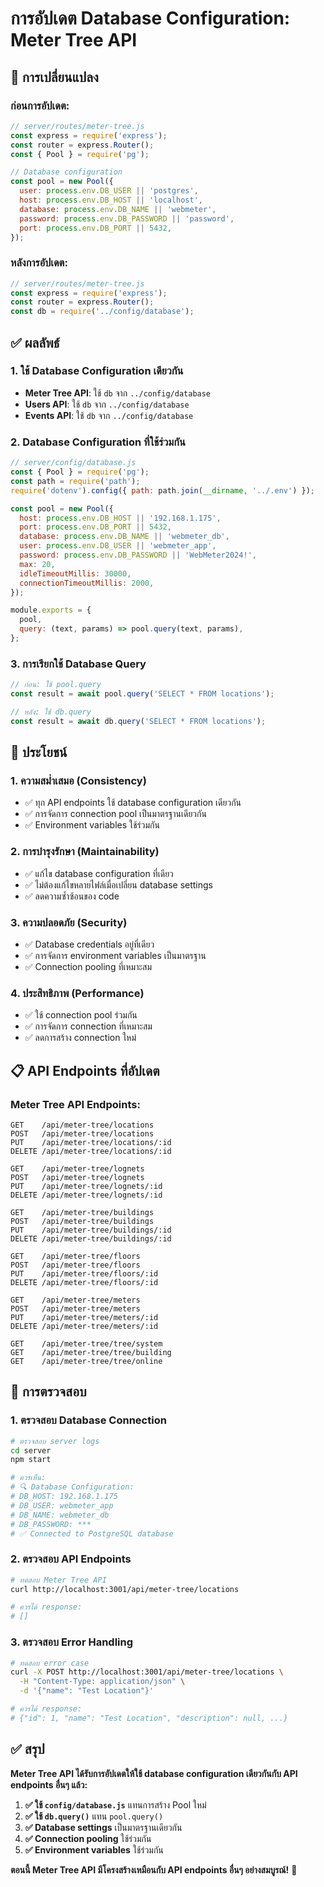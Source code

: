 # การอัปเดต Database Configuration: Meter Tree API

## 🔄 **การเปลี่ยนแปลง**

### **ก่อนการอัปเดต:**
```javascript
// server/routes/meter-tree.js
const express = require('express');
const router = express.Router();
const { Pool } = require('pg');

// Database configuration
const pool = new Pool({
  user: process.env.DB_USER || 'postgres',
  host: process.env.DB_HOST || 'localhost',
  database: process.env.DB_NAME || 'webmeter',
  password: process.env.DB_PASSWORD || 'password',
  port: process.env.DB_PORT || 5432,
});
```

### **หลังการอัปเดต:**
```javascript
// server/routes/meter-tree.js
const express = require('express');
const router = express.Router();
const db = require('../config/database');
```

## ✅ **ผลลัพธ์**

### **1. ใช้ Database Configuration เดียวกัน**
- **Meter Tree API**: ใช้ `db` จาก `../config/database`
- **Users API**: ใช้ `db` จาก `../config/database`
- **Events API**: ใช้ `db` จาก `../config/database`

### **2. Database Configuration ที่ใช้ร่วมกัน**
```javascript
// server/config/database.js
const { Pool } = require('pg');
const path = require('path');
require('dotenv').config({ path: path.join(__dirname, '../.env') });

const pool = new Pool({
  host: process.env.DB_HOST || '192.168.1.175',
  port: process.env.DB_PORT || 5432,
  database: process.env.DB_NAME || 'webmeter_db',
  user: process.env.DB_USER || 'webmeter_app',
  password: process.env.DB_PASSWORD || 'WebMeter2024!',
  max: 20,
  idleTimeoutMillis: 30000,
  connectionTimeoutMillis: 2000,
});

module.exports = {
  pool,
  query: (text, params) => pool.query(text, params),
};
```

### **3. การเรียกใช้ Database Query**
```javascript
// ก่อน: ใช้ pool.query
const result = await pool.query('SELECT * FROM locations');

// หลัง: ใช้ db.query
const result = await db.query('SELECT * FROM locations');
```

## 🎯 **ประโยชน์**

### **1. ความสม่ำเสมอ (Consistency)**
- ✅ ทุก API endpoints ใช้ database configuration เดียวกัน
- ✅ การจัดการ connection pool เป็นมาตรฐานเดียวกัน
- ✅ Environment variables ใช้ร่วมกัน

### **2. การบำรุงรักษา (Maintainability)**
- ✅ แก้ไข database configuration ที่เดียว
- ✅ ไม่ต้องแก้ไขหลายไฟล์เมื่อเปลี่ยน database settings
- ✅ ลดความซ้ำซ้อนของ code

### **3. ความปลอดภัย (Security)**
- ✅ Database credentials อยู่ที่เดียว
- ✅ การจัดการ environment variables เป็นมาตรฐาน
- ✅ Connection pooling ที่เหมาะสม

### **4. ประสิทธิภาพ (Performance)**
- ✅ ใช้ connection pool ร่วมกัน
- ✅ การจัดการ connection ที่เหมาะสม
- ✅ ลดการสร้าง connection ใหม่

## 📋 **API Endpoints ที่อัปเดต**

### **Meter Tree API Endpoints:**
```
GET    /api/meter-tree/locations
POST   /api/meter-tree/locations
PUT    /api/meter-tree/locations/:id
DELETE /api/meter-tree/locations/:id

GET    /api/meter-tree/lognets
POST   /api/meter-tree/lognets
PUT    /api/meter-tree/lognets/:id
DELETE /api/meter-tree/lognets/:id

GET    /api/meter-tree/buildings
POST   /api/meter-tree/buildings
PUT    /api/meter-tree/buildings/:id
DELETE /api/meter-tree/buildings/:id

GET    /api/meter-tree/floors
POST   /api/meter-tree/floors
PUT    /api/meter-tree/floors/:id
DELETE /api/meter-tree/floors/:id

GET    /api/meter-tree/meters
POST   /api/meter-tree/meters
PUT    /api/meter-tree/meters/:id
DELETE /api/meter-tree/meters/:id

GET    /api/meter-tree/tree/system
GET    /api/meter-tree/tree/building
GET    /api/meter-tree/tree/online
```

## 🔧 **การตรวจสอบ**

### **1. ตรวจสอบ Database Connection**
```bash
# ตรวจสอบ server logs
cd server
npm start

# ควรเห็น:
# 🔍 Database Configuration:
# DB_HOST: 192.168.1.175
# DB_USER: webmeter_app
# DB_NAME: webmeter_db
# DB_PASSWORD: ***
# ✅ Connected to PostgreSQL database
```

### **2. ตรวจสอบ API Endpoints**
```bash
# ทดสอบ Meter Tree API
curl http://localhost:3001/api/meter-tree/locations

# ควรได้ response:
# []
```

### **3. ตรวจสอบ Error Handling**
```bash
# ทดสอบ error case
curl -X POST http://localhost:3001/api/meter-tree/locations \
  -H "Content-Type: application/json" \
  -d '{"name": "Test Location"}'

# ควรได้ response:
# {"id": 1, "name": "Test Location", "description": null, ...}
```

## ✅ **สรุป**

**Meter Tree API ได้รับการอัปเดตให้ใช้ database configuration เดียวกันกับ API endpoints อื่นๆ แล้ว:**

1. **✅ ใช้ `config/database.js`** แทนการสร้าง Pool ใหม่
2. **✅ ใช้ `db.query()`** แทน `pool.query()`
3. **✅ Database settings** เป็นมาตรฐานเดียวกัน
4. **✅ Connection pooling** ใช้ร่วมกัน
5. **✅ Environment variables** ใช้ร่วมกัน

**ตอนนี้ Meter Tree API มีโครงสร้างเหมือนกับ API endpoints อื่นๆ อย่างสมบูรณ์!** 🚀
